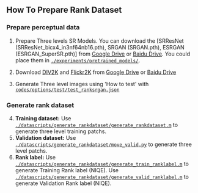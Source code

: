 ## How To Prepare Rank Dataset
### Prepare perceptual data
1. Prepare Three levels SR Models. You can download the [SRResNet (SRResNet_bicx4_in3nf64nb16.pth), 
SRGAN (SRGAN.pth), ESRGAN (ESRGAN_SuperSR.pth)] from 
[Google Drive](https://drive.google.com/drive/folders/16DkwrBa4cIqAoTbGU_bKMYoATcXC4IT6?usp=sharing) 
or [Baidu Drive](https://pan.baidu.com/s/1HFZokeAWne9oUkmJBnGr-A). You could place them in [`./experiments/pretrained_models/`](../../master/experiments/pretrained_models/).

2. Download [DIV2K](https://data.vision.ee.ethz.ch/cvl/DIV2K/) and [Flickr2K](https://github.com/LimBee/NTIRE2017)
from [Google Drive](https://drive.google.com/drive/folders/1B-uaxvV9qeuQ-t7MFiN1oEdA6dKnj2vW?usp=sharing) or
[Baidu Drive](https://pan.baidu.com/s/1CFIML6KfQVYGZSNFrhMXmA)
3. Generate Three level images using 'How to test' with [`codes/options/test/test_ranksrgan.json`](../../master/codes/options/test/test_ranksrgan.json) 
### Generate rank dataset
4. **Training dataset:** Use  [`./datascripts/generate_rankdataset/generate_rankdataset.m`](../../master/datascripts/generate_rankdataset/generate_rankdataset.m)
   to generate three level training patchs.
5. **Validation dataset:** Use  [`./datascripts/generate_rankdataset/move_valid.py`](../../master/datascripts/generate_rankdataset/move_valid.py)
   to generate three level patchs.
6. **Rank label:** Use  [`./datascripts/generate_rankdataset/generate_train_ranklabel.m`](../../master/datascripts/generate_rankdataset/generate_train_ranklabel.m)
   to generate Training Rank label (NIQE). 
   Use  [`./datascripts/generate_rankdataset/generate_valid_ranklabel.m`](../../master/datascripts/generate_rankdataset/generate_valid_ranklabel.m)
   to generate Validation Rank label (NIQE). 
   
   
